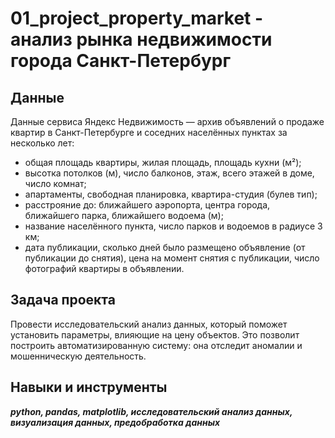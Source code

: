 # 01_project_property_market - анализ рынка недвижимости города Санкт-Петербург


## Данные

Данные сервиса Яндекс Недвижимость — архив объявлений о продаже квартир в Санкт-Петербурге и соседних населённых пунктах за несколько лет:
- общая площадь квартиры, жилая площадь, площадь кухни (м²);
- высотка потолков (м), число балконов, этаж, всего этажей в доме, число комнат;
- апартаменты, свободная планировка, квартира-студия (булев тип);
- расстрояние до: ближайшего аэропорта, центра города, ближайшего парка, ближайшего водоема (м);
- название населённого пункта, число парков и водоемов в радиусе 3 км;
- дата публикации, сколько дней было размещено объявление (от публикации до снятия), цена на момент снятия с публикации, число фотографий квартиры в объявлении.


## Задача проекта

Провести исследовательский анализ данных, который поможет установить параметры, влияющие на цену объектов. Это позволит построить автоматизированную систему: она отследит аномалии и мошенническую деятельность.

## Навыки и инструменты
***python, pandas, matplotlib, исследовательский анализ данных, визуализация данных, предобработка данных***
